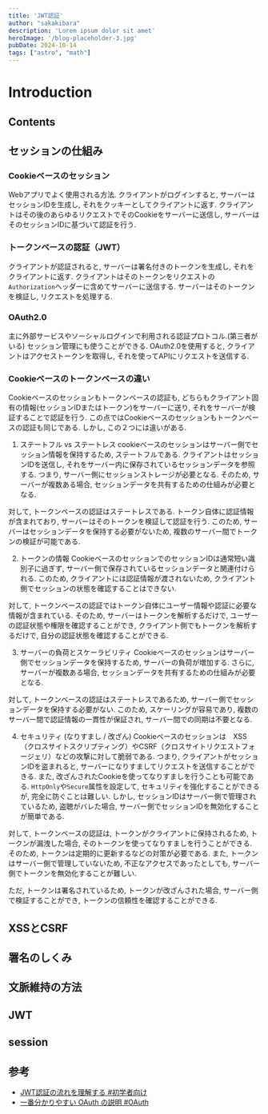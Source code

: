 ```yaml
---
title: 'JWT認証'
author: "sakakibara"
description: 'Lorem ipsum dolor sit amet'
heroImage: '/blog-placeholder-3.jpg'
pubDate: 2024-10-14
tags: ["astro", "math"]
---
```


# Introduction
## Contents
## セッションの仕組み
### Cookieベースのセッション
Webアプリでよく使用される方法.
クライアントがログインすると, サーバーはセッションIDを生成し, それをクッキーとしてクライアントに返す.
クライアントはその後のあらゆるリクエストでそのCookieをサーバーに送信し, サーバーはそのセッションIDに基づいて認証を行う.
### トークンベースの認証（JWT）
クライアントが認証されると, サーバーは署名付きのトークンを生成し, それをクライアントに返す.
クライアントはそのトークンをリクエストの`Authorization`ヘッダーに含めてサーバーに送信する. サーバーはそのトークンを検証し, リクエストを処理する.
### OAuth2.0
主に外部サービスやソーシャルログインで利用される認証プロトコル.(第三者がいる)
セッション管理にも使うことができる.
OAuth2.0を使用すると, クライアントはアクセストークンを取得し, それを使ってAPIにリクエストを送信する. 

### Cookieベースのトークンベースの違い
Cookieベースのセッションもトークンベースの認証も, どちらもクライアント固有の情報(セッションIDまたはトークン)をサーバーに送り, それをサーバーが検証することで認証を行う.
この点ではCookieベースのセッションもトークンベースの認証も同じである.
しかし, この２つには違いがある.

1. ステートフル vs ステートレス
cookieベースのセッションはサーバー側でセッション情報を保持するため, ステートフルである.
クライアントはセッションIDを送信し, それをサーバー内に保存されているセッションデータを参照する.
つまり, サーバー側にセッションストレージが必要となる.
そのため, サーバーが複数ある場合, セッションデータを共有するための仕組みが必要となる.

対して, トークンベースの認証はステートレスである.
トークン自体に認証情報が含まれており, サーバーはそのトークンを検証して認証を行う.
このため, サーバーはセッションデータを保持する必要がないため, 複数のサーバー間でトークンの検証が可能である.

2. トークンの情報
CookieベースのセッションでのセッションIDは通常短い識別子に過ぎず, サーバー側で保存されているセッションデータと関連付けられる.
このため, クライアントには認証情報が渡されないため, クライアント側でセッションの状態を確認することはできない.

対して, トークンベースの認証ではトークン自体にユーザー情報や認証に必要な情報が含まれている.
そのため, サーバーはトークンを解析するだけで, ユーザーの認証状態や権限を確認することができ, クライアント側でもトークンを解析するだけで, 自分の認証状態を確認することができる.

3. サーバーの負荷とスケーラビリティ
Cookieベースのセッションはサーバー側でセッションデータを保持するため, サーバーの負荷が増加する.
さらに, サーバーが複数ある場合, セッションデータを共有するための仕組みが必要となる.

対して, トークンベースの認証はステートレスであるため, サーバー側でセッションデータを保持する必要がない.
このため, スケーリングが容易であり, 複数のサーバー間で認証情報の一貫性が保証され, サーバー間での同期は不要となる.

4. セキュリティ (なりすまし / 改ざん)
Cookieベースのセッションは　XSS（クロスサイトスクリプティング）やCSRF（クロスサイトリクエストフォージェリ）などの攻撃に対して脆弱である.
つまり, クライアントがセッションIDを盗まれると, サーバーになりすましてリクエストを送信することができる.
また, 改ざんされたCookieを使ってなりすましを行うことも可能である.
`HttpOnly`や`Secure`属性を設定して, セキュリティを強化することができるが, 完全に防ぐことは難しい.
しかし, セッションIDはサーバー側で管理されているため, 盗聴がバレた場合, サーバー側でセッションIDを無効化することが簡単である.

対して, トークンベースの認証は, トークンがクライアントに保持されるため, トークンが漏洩した場合, そのトークンを使ってなりすましを行うことができる. そのため, トークンは定期的に更新するなどの対策が必要である.
また, トークンはサーバー側で管理していないため, 不正なアクセスであったとしても, サーバー側でトークンを無効化することが難しい.

ただ, トークンは署名されているため, トークンが改ざんされた場合, サーバー側で検証することができ, トークンの信頼性を確認することができる.

## XSSとCSRF
## 署名のしくみ
## 文脈維持の方法
## JWT
## session
## 参考　
- [JWT認証の流れを理解する #初学者向け](https://qiita.com/asagohan2301/items/cef8bcb969fef9064a5c)
- [一番分かりやすい OAuth の説明 #OAuth](https://qiita.com/TakahikoKawasaki/items/e37caf50776e00e733be)

